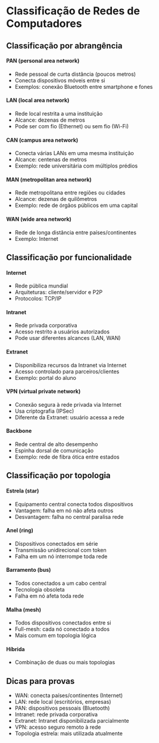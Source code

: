 # Classificação de Redes de Computadores

## Classificação por abrangência

#### PAN (personal area network)
- Rede pessoal de curta distância (poucos metros)
- Conecta dispositivos móveis entre si
- Exemplos: conexão Bluetooth entre smartphone e fones

#### LAN (local area network)
- Rede local restrita a uma instituição
- Alcance: dezenas de metros
- Pode ser com fio (Ethernet) ou sem fio (Wi-Fi)

#### CAN (campus area network)
- Conecta várias LANs em uma mesma instituição
- Alcance: centenas de metros
- Exemplo: rede universitária com múltiplos prédios

#### MAN (metropolitan area network)
- Rede metropolitana entre regiões ou cidades
- Alcance: dezenas de quilômetros
- Exemplo: rede de órgãos públicos em uma capital

#### WAN (wide area network)
- Rede de longa distância entre países/continentes
- Exemplo: Internet

## Classificação por funcionalidade

#### Internet
- Rede pública mundial
- Arquiteturas: cliente/servidor e P2P
- Protocolos: TCP/IP

#### Intranet
- Rede privada corporativa
- Acesso restrito a usuários autorizados
- Pode usar diferentes alcances (LAN, WAN)

#### Extranet
- Disponibiliza recursos da Intranet via Internet
- Acesso controlado para parceiros/clientes
- Exemplo: portal do aluno

#### VPN (virtual private network)
- Conexão segura à rede privada via Internet
- Usa criptografia (IPSec)
- Diferente da Extranet: usuário acessa a rede

#### Backbone
- Rede central de alto desempenho
- Espinha dorsal de comunicação
- Exemplo: rede de fibra ótica entre estados

## Classificação por topologia

#### Estrela (star)
- Equipamento central conecta todos dispositivos
- Vantagem: falha em nó não afeta outros
- Desvantagem: falha no central paralisa rede

#### Anel (ring)
- Dispositivos conectados em série
- Transmissão unidirecional com token
- Falha em um nó interrompe toda rede

#### Barramento (bus)
- Todos conectados a um cabo central
- Tecnologia obsoleta
- Falha em nó afeta toda rede

#### Malha (mesh)
- Todos dispositivos conectados entre si
- Full-mesh: cada nó conectado a todos
- Mais comum em topologia lógica

#### Híbrida
- Combinação de duas ou mais topologias

## Dicas para provas
- WAN: conecta países/continentes (Internet)
- LAN: rede local (escritórios, empresas)
- PAN: dispositivos pessoais (Bluetooth)
- Intranet: rede privada corporativa
- Extranet: Intranet disponibilizada parcialmente
- VPN: acesso seguro remoto à rede
- Topologia estrela: mais utilizada atualmente